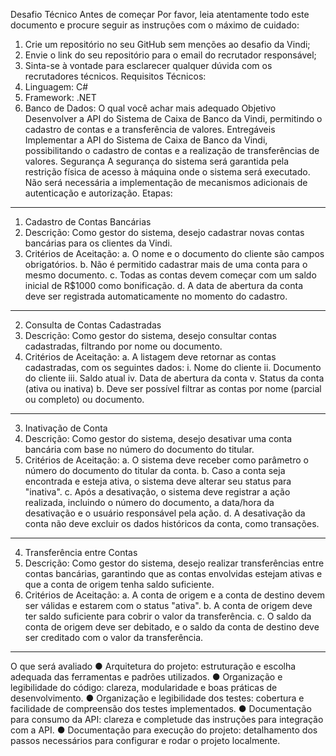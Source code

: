 Desafio Técnico
Antes de começar 
Por favor, leia atentamente todo este documento e procure seguir as instruções com o 
máximo de cuidado: 
1. Crie um repositório no seu GitHub sem menções ao desafio da Vindi; 
2. Envie o link do seu repositório para o email do recrutador responsável; 
3. Sinta-se à vontade para esclarecer qualquer dúvida com os recrutadores técnicos. 
Requisitos Técnicos: 
1. Linguagem: C# 
2. Framework: .NET 
3. Banco de Dados: O qual você achar mais adequado 
Objetivo 
Desenvolver a API do Sistema de Caixa de Banco da Vindi, permitindo o cadastro de contas 
e a transferência de valores. 
Entregáveis 
Implementar a API do Sistema de Caixa de Banco da Vindi, possibilitando o cadastro de 
contas e a realização de transferências de valores. 
Segurança 
A segurança do sistema será garantida pela restrição física de acesso à máquina onde o 
sistema será executado. Não será necessária a implementação de mecanismos adicionais 
de autenticação e autorização. 
Etapas: 
----
1. Cadastro de Contas Bancárias 
1. Descrição: 
Como gestor do sistema, desejo cadastrar novas contas bancárias para os 
clientes da Vindi. 
2. Critérios de Aceitação: 
a. O nome e o documento do cliente são campos obrigatórios. 
b. Não é permitido cadastrar mais de uma conta para o mesmo documento. 
c. Todas as contas devem começar com um saldo inicial de R$1000 como 
bonificação. 
d. A data de abertura da conta deve ser registrada automaticamente no 
momento do cadastro. 
----
2. Consulta de Contas Cadastradas 
1. Descrição: 
Como gestor do sistema, desejo consultar contas cadastradas, filtrando por 
nome ou documento. 
2. Critérios de Aceitação: 
a. A listagem deve retornar as contas cadastradas, com os seguintes dados: 
i. 
Nome do cliente 
ii. 
Documento do cliente 
iii. Saldo atual 
iv. Data de abertura da conta 
v. Status da conta (ativa ou inativa) 
b. Deve ser possível filtrar as contas por nome (parcial ou completo) ou 
documento. 
----
3. Inativação de Conta 
3. Descrição: 
Como gestor do sistema, desejo desativar uma conta bancária com base no 
número do documento do titular. 
4. Critérios de Aceitação: 
a. O sistema deve receber como parâmetro o número do documento do titular 
da conta. 
b. Caso a conta seja encontrada e esteja ativa, o sistema deve alterar seu 
status para "inativa". 
c. Após a desativação, o sistema deve registrar a ação realizada, incluindo o 
número do documento, a data/hora da desativação e o usuário responsável 
pela ação. 
d. A desativação da conta não deve excluir os dados históricos da conta, como 
transações. 
----
4. Transferência entre Contas 
1. Descrição: 
Como gestor do sistema, desejo realizar transferências entre contas 
bancárias, garantindo que as contas envolvidas estejam ativas e que a conta 
de origem tenha saldo suficiente. 
2. Critérios de Aceitação: 
a. A conta de origem e a conta de destino devem ser válidas e estarem com o 
status "ativa". 
b. A conta de origem deve ter saldo suficiente para cobrir o valor da 
transferência. 
c. O saldo da conta de origem deve ser debitado, e o saldo da conta de destino 
deve ser creditado com o valor da transferência. 

----
O que será avaliado 
● Arquitetura do projeto: estruturação e escolha adequada das ferramentas e 
padrões utilizados. 
● Organização e legibilidade do código: clareza, modularidade e boas práticas de 
desenvolvimento. 
● Organização e legibilidade dos testes: cobertura e facilidade de compreensão dos 
testes implementados. 
● Documentação para consumo da API: clareza e completude das instruções para 
integração com a API. 
● Documentação para execução do projeto: detalhamento dos passos necessários 
para configurar e rodar o projeto localmente.
